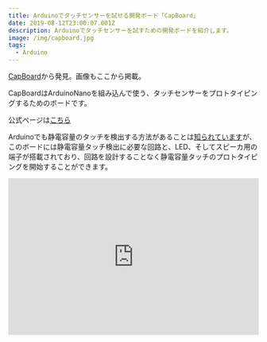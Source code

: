 ```yaml
---
title: Arduinoでタッチセンサーを試せる開発ボード「CapBoard」
date: 2019-08-12T23:00:07.001Z
description: Arduinoでタッチセンサーを試すための開発ボードを紹介します。
image: /img/capboard.jpg
tags:
  - Arduino
---
```

[CapBoard](https://www.tindie.com/products/ArtisLab/capboard/)から発見。画像もここから掲載。

CapBoardはArduinoNanoを組み込んで使う、タッチセンサーをプロトタイピングするためのボードです。

公式ページは[こちら](https://www.artislab.it/en/capboard-art-2/)

Arduinoでも静電容量のタッチを検出する方法があることは[知られています](http://www.musashinodenpa.com/arduino/ref/index.php?f=1&pos=2165)が、このボードには静電容量タッチ検出に必要な回路と、LED、そしてスピーカ用の端子が搭載されており、回路を設計することなく静電容量タッチのプロトタイピングを開始することができます。

<iframe width="100%" height="315" src="https://www.youtube.com/embed/GDjebg7su_4" frameborder="0" allow="accelerometer; autoplay; encrypted-media; gyroscope; picture-in-picture" allowfullscreen></iframe>
